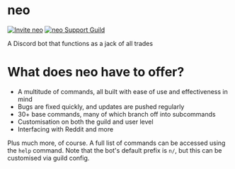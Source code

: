 # neo
[![Invite neo](https://img.shields.io/static/v1?label=%20&message=Invite%20neo%20to%20your%20server&color=5a5a5a&logo=data:image/png;base64,iVBORw0KGgoAAAANSUhEUgAAABAAAAAQCAYAAAAf8/9hAAABMUlEQVQ4jaVRXUvDQBCc2914uVBfTMQ+aP0W/MX9Df4XH30XRIs+2FQxVptq5C5pcrFpoXRhuWNgdmZnVTK8LbBF0TbkrQcQKcimJKUAtkQmMG8wwKmxKklM7i9C6we01MQjsof5hCBLwfkU/JMj758iGj+AmfDbP4EeP0KKOdTRhcNKB6oJ0aqF0xQqPoCWArtfrzDzDOb7Db33EYwJoA8HiCZPiEJ2bUKxTpq9tGZIzyDMGEozeHAOjiKIdTX7BGuBaIJYolSrmJDrRIM4gQ4FQbwP2ksQPN+DZynk+BL08gGejLBzdlVmIcqtoq5v7oo6GKF2yi2swXlxAftGngP5lzRXSnXq3hB7VpublEGsVvMxm5cl+lU5WFarMU+tq5YcLHa0TatYXQ6cVVqv1lV/FpEyixzzFWoAAAAASUVORK5CYII=)](https://discord.com/oauth2/authorize?client_id=680863597600964679&scope=bot&permissions=1878523719)
[![neo Support Guild](https://img.shields.io/discord/696739356815392779?color=%237289DA&label=Support%20Guild&logo=discord)](https://discord.gg/tjq68yq)

A Discord bot that functions as a jack of all trades

# What does neo have to offer?
* A multitude of commands, all built with ease of use and effectiveness in mind
* Bugs are fixed quickly, and updates are pushed regularly
* 30+ base commands, many of which branch off into subcommands
* Customisation on both the guild and user level
* Interfacing with Reddit and more

Plus much more, of course. A full list of commands can be accessed using the `help` command. Note that the bot's default prefix is `n/`, but this can be customised via guild config.
